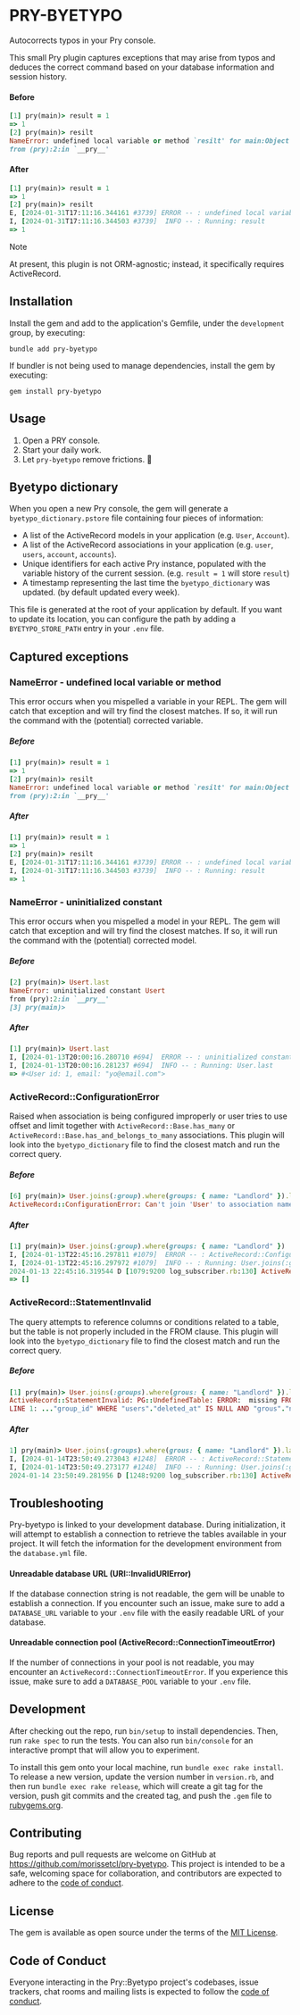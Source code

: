 # PRY-BYETYPO

Autocorrects typos in your Pry console.

This small Pry plugin captures exceptions that may arise from typos and deduces the correct command based on your database information and session history.

#### Before

```ruby
[1] pry(main)> result = 1
=> 1
[2] pry(main)> resilt
NameError: undefined local variable or method `resilt' for main:Object
from (pry):2:in `__pry__'
```

#### After

```ruby
[1] pry(main)> result = 1
=> 1
[2] pry(main)> resilt
E, [2024-01-31T17:11:16.344161 #3739] ERROR -- : undefined local variable or method `resilt' for main:Object
I, [2024-01-31T17:11:16.344503 #3739]  INFO -- : Running: result
=> 1
```

> [!NOTE]
> At present, this plugin is not ORM-agnostic; instead, it specifically requires ActiveRecord.

## Installation


Install the gem and add to the application's Gemfile, under the `development` group, by executing:

```
bundle add pry-byetypo
```

If bundler is not being used to manage dependencies, install the gem by executing:

```
gem install pry-byetypo
```

## Usage

1. Open a PRY console.
2. Start your daily work.
3. Let `pry-byetypo` remove frictions. 🚀

## Byetypo dictionary

When you open a new Pry console, the gem will generate a `byetypo_dictionary.pstore` file containing four pieces of information:

- A list of the ActiveRecord models in your application (e.g. `User`, `Account`).
- A list of the ActiveRecord associations in your application (e.g. `user`, `users`, `account`, `accounts`).
- Unique identifiers for each active Pry instance, populated with the variable history of the current session. (e.g. `result = 1` will store `result`)
- A timestamp representing the last time the `byetypo_dictionary` was updated. (by default updated every week).

This file is generated at the root of your application by default. If you want to update its location, you can configure the path by adding a `BYETYPO_STORE_PATH` entry in your `.env` file.

## Captured exceptions

### NameError - undefined local variable or method

This error occurs when you mispelled a variable in your REPL. The gem will catch that exception and will try find the closest matches. If so, it will run the command with the (potential) corrected variable.

##### Before

```ruby
[1] pry(main)> result = 1
=> 1
[2] pry(main)> resilt
NameError: undefined local variable or method `resilt' for main:Object
from (pry):2:in `__pry__'
```

##### After

```ruby
[1] pry(main)> result = 1
=> 1
[2] pry(main)> resilt
E, [2024-01-31T17:11:16.344161 #3739] ERROR -- : undefined local variable or method `resilt' for main:Object
I, [2024-01-31T17:11:16.344503 #3739]  INFO -- : Running: result
=> 1
```

### NameError - uninitialized constant

This error occurs when you mispelled a model in your REPL. The gem will catch that exception and will try find the closest matches. If so, it will run the command with the (potential) corrected model.

##### Before

```ruby
[2] pry(main)> Usert.last
NameError: uninitialized constant Usert
from (pry):2:in `__pry__'
[3] pry(main)>
```

##### After

```ruby
[1] pry(main)> Usert.last
I, [2024-01-13T20:00:16.280710 #694]  ERROR -- : uninitialized constant Usert
I, [2024-01-13T20:00:16.281237 #694]  INFO -- : Running: User.last
=> #<User id: 1, email: "yo@email.com">
```

### ActiveRecord::ConfigurationError

Raised when association is being configured improperly or user tries to use offset and limit together with `ActiveRecord::Base.has_many` or `ActiveRecord::Base.has_and_belongs_to_many` associations.
This plugin will look into the `byetypo_dictionary` file to find the closest match and run the correct query.

##### Before

```ruby
[6] pry(main)> User.joins(:group).where(groups: { name: "Landlord" }).last
ActiveRecord::ConfigurationError: Can't join 'User' to association named 'group'; perhaps you misspelled it?
```

##### After

```ruby
[1] pry(main)> User.joins(:group).where(groups: { name: "Landlord" })
I, [2024-01-13T22:45:16.297811 #1079]  ERROR -- : ActiveRecord::ConfigurationError: Can't join 'User' to association named 'group'; perhaps you misspelled it?
I, [2024-01-13T22:45:16.297972 #1079]  INFO -- : Running: User.joins(:groups).where(groups: { name: "Landlord" })
2024-01-13 22:45:16.319544 D [1079:9200 log_subscriber.rb:130] ActiveRecord::Base --   User Load (1.6ms)  SELECT "users".* FROM "users" INNER JOIN "user_groups" ON "user_groups"."user_id" = "users"."id" INNER JOIN "groups" ON "groups"."id" = "user_groups"."group_id" WHERE "users"."deleted_at" IS NULL AND "groups"."name" = $1  [["name", "Landlord"]]
=> []
```

### ActiveRecord::StatementInvalid

The query attempts to reference columns or conditions related to a table, but the table is not properly included in the FROM clause.
This plugin will look into the `byetypo_dictionary` file to find the closest match and run the correct query.

##### Before

```ruby
[1] pry(main)> User.joins(:groups).where(grous: { name: "Landlord" }).last
ActiveRecord::StatementInvalid: PG::UndefinedTable: ERROR:  missing FROM-clause entry for table "grous"
LINE 1: ..."group_id" WHERE "users"."deleted_at" IS NULL AND "grous"."n...
```

##### After

```ruby
1] pry(main)> User.joins(:groups).where(grous: { name: "Landlord" }).last
I, [2024-01-14T23:50:49.273043 #1248]  ERROR -- : ActiveRecord::StatementInvalid: PG::UndefinedTable: ERROR:  missing FROM-clause entry for table "grous"
I, [2024-01-14T23:50:49.273177 #1248]  INFO -- : Running: User.joins(:groups).where(groups: { name: "Landlord" }).last
2024-01-14 23:50:49.281956 D [1248:9200 log_subscriber.rb:130] ActiveRecord::Base --   User Load (2.1ms)  SELECT "users".* FROM "users" INNER JOIN "user_groups" ON "user_groups"."user_id" = "users"."id" INNER JOIN "groups" ON "groups"."id" = "user_groups"."group_id" WHERE "users"."deleted_at" IS NULL AND "groups"."name" = $1 ORDER BY "users"."id" DESC LIMIT $2  [["name", "Landlord"], ["LIMIT", 1]]
```

## Troubleshooting

Pry-byetypo is linked to your development database. During initialization, it will attempt to establish a connection to retrieve the tables available in your project. It will fetch the information for the development environment from the `database.yml` file.

#### Unreadable database URL (URI::InvalidURIError)

If the database connection string is not readable, the gem will be unable to establish a connection. If you encounter such an issue, make sure to add a `DATABASE_URL` variable to your `.env` file with the easily readable URL of your database.

#### Unreadable connection pool (ActiveRecord::ConnectionTimeoutError)

If the number of connections in your pool is not readable, you may encounter an `ActiveRecord::ConnectionTimeoutError`. If you experience this issue, make sure to add a `DATABASE_POOL` variable to your `.env` file.

## Development

After checking out the repo, run `bin/setup` to install dependencies. Then, run `rake spec` to run the tests. You can also run `bin/console` for an interactive prompt that will allow you to experiment.

To install this gem onto your local machine, run `bundle exec rake install`. To release a new version, update the version number in `version.rb`, and then run `bundle exec rake release`, which will create a git tag for the version, push git commits and the created tag, and push the `.gem` file to [rubygems.org](https://rubygems.org).

## Contributing

Bug reports and pull requests are welcome on GitHub at https://github.com/morissetcl/pry-byetypo. This project is intended to be a safe, welcoming space for collaboration, and contributors are expected to adhere to the [code of conduct](https://github.com/morissetcl/pry-byetypo/blob/master/CODE_OF_CONDUCT.md).

## License

The gem is available as open source under the terms of the [MIT License](https://opensource.org/licenses/MIT).

## Code of Conduct

Everyone interacting in the Pry::Byetypo project's codebases, issue trackers, chat rooms and mailing lists is expected to follow the [code of conduct](https://github.com/morissetcl/pry-byetypo/blob/master/CODE_OF_CONDUCT.md).
